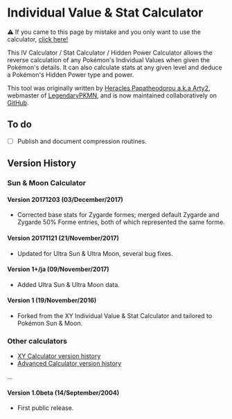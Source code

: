 Individual Value & Stat Calculator
===================================

:warning: If you came to this page by mistake and you only want to use the calculator, [click here!](https://legendarypkmn.github.io/ivcalcsm.html)

This IV Calculator / Stat Calculator / Hidden Power Calculator allows the reverse calculation of any Pokémon's Individual Values when given the Pokémon's details. It can also calculate stats at any given level and deduce a Pokémon's Hidden Power type and power.

This tool was originally written by [Heracles Papatheodorou a.k.a Arty2](http://www.twitter.com/Arty2), webmaster of [LegendaryPKMN](http://www.legendarypkmn.net/), and is now maintained collaboratively on [GitHub](https://github.com/LegendaryPKMN/ivcalc/graphs/contributors).

## To do

* [ ] Publish and document compression routines.

## Version History
### Sun & Moon Calculator
#### Version 20171203 (03/December/2017)
* Corrected base stats for Zygarde formes; merged default Zygarde and Zygarde 50% Forme entries, both of which represented the same forme.

#### Version 20171121 (21/November/2017)
* Updated for Ultra Sun & Ultra Moon, several bug fixes.

#### Version 1+/ja (09/November/2017)
* Added Ultra Sun & Ultra Moon data.

#### Version 1 (19/November/2016)
* Forked from the XY Individual Value & Stat Calculator and tailored to Pokémon Sun & Moon.

### Other calculators
* [XY Calculator version history](https://legendarypkmn.github.io/ivcalcxy.html#togglehistory)
* [Advanced Calculator version history](https://legendarypkmn.github.io/javacalc.html#togglehistory)

…

#### Version 1.0beta (14/September/2004)
* First public release. 
